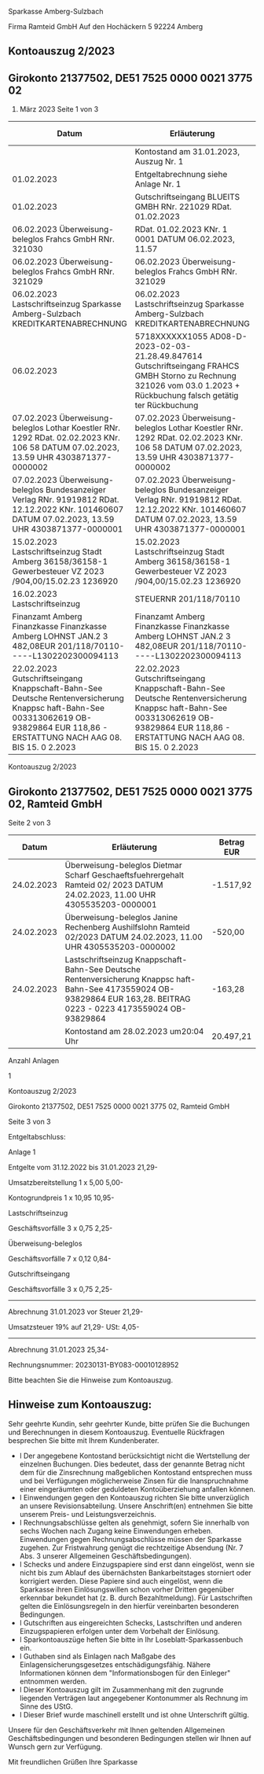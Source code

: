 Sparkasse Amberg-Sulzbach

<!-- image -->

Firma Ramteid GmbH Auf den Hochäckern 5 92224 Amberg

## Kontoauszug 2/2023

## Girokonto 21377502, DE51 7525 0000 0021 3775 02

1. März 2023 Seite 1 von 3

| Datum                                                                                                                                                                               | Erläuterung                                                                                                                                                                         | Betrag EUR   |
|-------------------------------------------------------------------------------------------------------------------------------------------------------------------------------------|-------------------------------------------------------------------------------------------------------------------------------------------------------------------------------------|--------------|
|                                                                                                                                                                                     | Kontostand am 31.01.2023, Auszug Nr. 1                                                                                                                                              | 17.773,73    |
| 01.02.2023                                                                                                                                                                          | Entgeltabrechnung siehe Anlage Nr. 1                                                                                                                                                | -25,34       |
| 01.02.2023                                                                                                                                                                          | Gutschriftseingang BLUEITS GMBH RNr. 221029 RDat. 01.02.2023                                                                                                                        | 7.140,00     |
| 06.02.2023 Überweisung-beleglos Frahcs GmbH RNr. 321030                                                                                                                             | RDat. 01.02.2023 KNr. 1 0001 DATUM 06.02.2023, 11.57                                                                                                                                | -1.200,00    |
| 06.02.2023 Überweisung-beleglos Frahcs GmbH RNr. 321029                                                                                                                             | 06.02.2023 Überweisung-beleglos Frahcs GmbH RNr. 321029                                                                                                                             | -595,00      |
| 06.02.2023 Lastschriftseinzug Sparkasse Amberg-Sulzbach KREDITKARTENABRECHNUNG                                                                                                      | 06.02.2023 Lastschriftseinzug Sparkasse Amberg-Sulzbach KREDITKARTENABRECHNUNG                                                                                                      | -80,00       |
| 06.02.2023                                                                                                                                                                          | 5718XXXXXX1055 AD08-D-2023-02-03-21.28.49.847614 Gutschriftseingang FRAHCS GMBH Storno zu Rechnung 321026 vom 03.0 1.2023 + Rückbuchung falsch getätig ter Rückbuchung              | 1.190,00     |
| 07.02.2023 Überweisung-beleglos Lothar Koestler RNr. 1292 RDat. 02.02.2023 KNr. 106 58 DATUM 07.02.2023, 13.59 UHR 4303871377-0000002                                               | 07.02.2023 Überweisung-beleglos Lothar Koestler RNr. 1292 RDat. 02.02.2023 KNr. 106 58 DATUM 07.02.2023, 13.59 UHR 4303871377-0000002                                               | -209,20      |
| 07.02.2023 Überweisung-beleglos Bundesanzeiger Verlag RNr. 91919812 RDat. 12.12.2022 KNr. 101460607 DATUM 07.02.2023, 13.59 UHR 4303871377-0000001                                  | 07.02.2023 Überweisung-beleglos Bundesanzeiger Verlag RNr. 91919812 RDat. 12.12.2022 KNr. 101460607 DATUM 07.02.2023, 13.59 UHR 4303871377-0000001                                  | -28,56       |
| 15.02.2023 Lastschriftseinzug Stadt Amberg 36158/36158-1 Gewerbesteuer VZ 2023 /904,00/15.02.23 1236920                                                                             | 15.02.2023 Lastschriftseinzug Stadt Amberg 36158/36158-1 Gewerbesteuer VZ 2023 /904,00/15.02.23 1236920                                                                             | -904,00      |
| 16.02.2023 Lastschriftseinzug                                                                                                                                                       | STEUERNR 201/118/70110                                                                                                                                                              | -482,08      |
| Finanzamt Amberg Finanzkasse Finanzkasse Amberg LOHNST JAN.2 3 482,08EUR 201/118/70110-----L1302202300094113                                                                        | Finanzamt Amberg Finanzkasse Finanzkasse Amberg LOHNST JAN.2 3 482,08EUR 201/118/70110-----L1302202300094113                                                                        | 118,86       |
| 22.02.2023 Gutschriftseingang Knappschaft-Bahn-See Deutsche Rentenversicherung Knappsc haft-Bahn-See 003313062619 OB-93829864 EUR 118,86 - ERSTATTUNG NACH AAG 08. BIS 15. 0 2.2023 | 22.02.2023 Gutschriftseingang Knappschaft-Bahn-See Deutsche Rentenversicherung Knappsc haft-Bahn-See 003313062619 OB-93829864 EUR 118,86 - ERSTATTUNG NACH AAG 08. BIS 15. 0 2.2023 |              |

<!-- image -->

Kontoauszug 2/2023

## Girokonto 21377502, DE51 7525 0000 0021 3775 02,  Ramteid GmbH

Seite 2 von 3

| Datum      | Erläuterung                                                                                                                                                             | Betrag EUR   |
|------------|-------------------------------------------------------------------------------------------------------------------------------------------------------------------------|--------------|
| 24.02.2023 | Überweisung-beleglos Dietmar Scharf Geschaeftsfuehrergehalt Ramteid 02/ 2023 DATUM 24.02.2023, 11.00 UHR 4305535203-0000001                                             | -1.517,92    |
| 24.02.2023 | Überweisung-beleglos Janine Rechenberg Aushilfslohn Ramteid 02/2023 DATUM 24.02.2023, 11.00 UHR 4305535203-0000002                                                      | -520,00      |
| 24.02.2023 | Lastschriftseinzug Knappschaft-Bahn-See Deutsche Rentenversicherung Knappsc haft-Bahn-See 4173559024 OB-93829864 EUR 163,28. BEITRAG 0223 - 0223 4173559024 OB-93829864 | -163,28      |
|            | Kontostand am 28.02.2023 um20:04 Uhr                                                                                                                                    | 20.497,21    |

Anzahl Anlagen

1

<!-- image -->

Kontoauszug 2/2023

Girokonto 21377502, DE51 7525 0000 0021 3775 02,  Ramteid GmbH

Seite 3 von 3

Entgeltabschluss:

Anlage     1

Entgelte vom 31.12.2022 bis 31.01.2023                              21,29-

Umsatzbereitstellung        1 x    5,00                5,00-

Kontogrundpreis             1 x   10,95               10,95-

Lastschriftseinzug

Geschäftsvorfälle          3 x    0,75                2,25-

Überweisung-beleglos

Geschäftsvorfälle          7 x    0,12                0,84-

Gutschriftseingang

Geschäftsvorfälle          3 x    0,75                2,25-

--------------

Abrechnung 31.01.2023 vor Steuer                                    21,29-

Umsatzsteuer  19%  auf          21,29-                 USt:          4,05-

--------------

Abrechnung 31.01.2023                                               25,34-

Rechnungsnummer: 20230131-BY083-00010128952

Bitte beachten Sie die Hinweise zum Kontoauszug.

## Hinweise zum Kontoauszug:

Sehr geehrte Kundin, sehr geehrter Kunde, bitte prüfen Sie die Buchungen und Berechnungen in diesem Kontoauszug. Eventuelle Rückfragen besprechen Sie bitte mit Ihrem Kundenberater.

- l Der angegebene Kontostand berücksichtigt nicht die Wertstellung der einzelnen Buchungen. Dies bedeutet, dass der genannte Betrag nicht dem für die Zinsrechnung maßgeblichen Kontostand entsprechen muss und bei Verfügungen möglicherweise Zinsen für die Inanspruchnahme einer eingeräumten oder geduldeten Kontoüberziehung anfallen können.
- l Einwendungen gegen den Kontoauszug richten Sie bitte unverzüglich an unsere Revisionsabteilung. Unsere Anschrift(en) entnehmen Sie bitte unserem Preis- und Leistungsverzeichnis.
- l Rechnungsabschlüsse gelten als genehmigt, sofern Sie innerhalb von sechs Wochen nach Zugang keine Einwendungen erheben. Einwendungen gegen Rechnungsabschlüsse müssen der Sparkasse zugehen. Zur Fristwahrung genügt die rechtzeitige Absendung (Nr. 7 Abs. 3 unserer Allgemeinen Geschäftsbedingungen).
- l Schecks und andere Einzugspapiere sind erst dann eingelöst, wenn sie nicht bis zum Ablauf des übernächsten Bankarbeitstages storniert oder korrigiert werden. Diese Papiere sind auch eingelöst, wenn die Sparkasse ihren Einlösungswillen schon vorher Dritten gegenüber erkennbar bekundet hat (z. B. durch Bezahltmeldung). Für Lastschriften gelten die Einlösungsregeln in den hierfür vereinbarten besonderen Bedingungen.
- l Gutschriften aus eingereichten Schecks, Lastschriften und anderen Einzugspapieren erfolgen unter dem Vorbehalt der Einlösung.
- l Sparkontoauszüge heften Sie bitte in Ihr Loseblatt-Sparkassenbuch ein.
- l Guthaben sind als Einlagen nach Maßgabe des Einlagensicherungsgesetzes entschädigungsfähig. Nähere Informationen können dem "Informationsbogen für den Einleger" entnommen werden.
- l Dieser Kontoauszug gilt im Zusammenhang mit den zugrunde liegenden Verträgen laut angegebener Kontonummer als Rechnung im Sinne des UStG.
- l Dieser Brief wurde maschinell erstellt und ist ohne Unterschrift gültig.

Unsere für den Geschäftsverkehr mit Ihnen geltenden Allgemeinen Geschäftsbedingungen und besonderen Bedingungen stellen wir Ihnen auf Wunsch gern zur Verfügung.

Mit freundlichen Grüßen Ihre Sparkasse